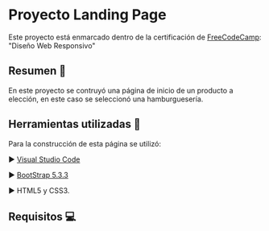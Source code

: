 # Proyecto Landing Page

Este proyecto está enmarcado dentro de la certificación de <a href="https://www.freecodecamp.org/">FreeCodeCamp</a>: "Diseño Web Responsivo"

## Resumen 📖

En este proyecto se contruyó una página de inicio de un producto a elección, en este caso se seleccionó una hamburguesería.

## Herramientas utilizadas 🧰

Para la construcción de esta página se utilizó:

  ▶️ <a href="https://code.visualstudio.com/">Visual Studio Code</a>
  
  ▶️ <a href="https://getbootstrap.com/">BootStrap 5.3.3</a>
  
  ▶️ HTML5 y CSS3.

## Requisitos 💻

